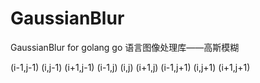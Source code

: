# GaussianBlur
GaussianBlur for golang go 语言图像处理库——高斯模糊


(i-1,j-1) (i,j-1) (i+1,j-1)
(i-1,j) (i,j) (i+1,j)
(i-1,j+1) (i,j+1) (i+1,j+1)
